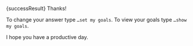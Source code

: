 {successResult} Thanks! 

To change your answer type `…set my goals`. To view your goals type `…show my goals`.

I hope you have a productive day.